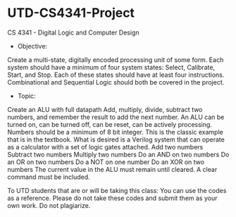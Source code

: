 # UTD-CS4341-Project
CS 4341 - Digital Logic and Computer Design 

- Objective:

Create a multi-state, digitally encoded processing unit of some form. Each system should have a 
minimum of four system states: Select, Calibrate, Start,  and  Stop. Each of these states should have at least four 
instructions. Combinational and Sequential Logic should both be covered  in the project.

- Topic:

Create an ALU with full datapath
Add, multiply, divide, subtract two numbers, and remember the result to add the next number.  An ALU 
can be turned on, can be turned off, can be reset, can be actively processing.  Numbers should be a 
minimum of 8 bit integer.  This is the classic example that is in the textbook.  What is desired is a Verilog 
system that can operate as a calculator with a set of logic gates attached.
  Add two numbers
  Subtract two numbers
  Multiply two numbers
  Do an AND on two numbers
  Do an OR on two numbers
  Do a NOT on one number
  Do an XOR on two numbers
  The current value in the ALU must remain until cleared. A clear command must be included.
  
To UTD students that are or will be taking this class: You can use the codes as a reference. Please do not take these codes and submit them as your own work. Do not plagiarize. 
